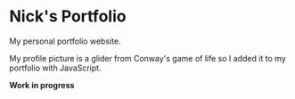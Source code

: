# Nick's Portfolio
My personal portfolio website.

My profile picture is a glider from Conway's game of life so I added it to my portfolio with JavaScript.

**Work in progress**
